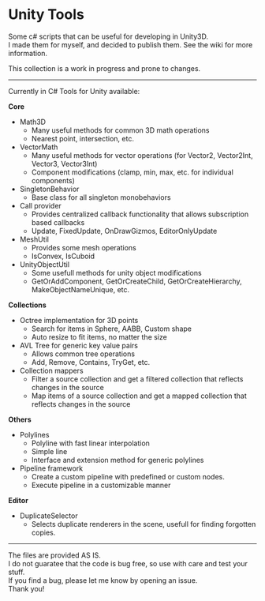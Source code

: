 # Unity Tools

Some c# scripts that can be useful for developing in Unity3D.  
I made them for myself, and decided to publish them.
See the wiki for more information.

This collection is a work in progress and prone to changes.

----

Currently in C# Tools for Unity available:  

**Core**  
 - Math3D 
   - Many useful methods for common 3D math operations
   - Nearest point, intersection, etc.
 - VectorMath
   - Many useful methods for vector operations (for Vector2, Vector2Int, Vector3, Vector3Int)
   - Component modifications (clamp, min, max, etc. for individual components)
 - SingletonBehavior
   - Base class for all singleton monobehaviors
 - Call provider
   - Provides centralized callback functionality that allows subscription based callbacks
   - Update, FixedUpdate, OnDrawGizmos, EditorOnlyUpdate
 - MeshUtil
   - Provides some mesh operations
   - IsConvex, IsCuboid
 - UnityObjectUtil
   - Some usefull methods for unity object modifications
   - GetOrAddComponent, GetOrCreateChild, GetOrCreateHierarchy, MakeObjectNameUnique, etc.

**Collections**  
 - Octree implementation for 3D points
   - Search for items in Sphere, AABB, Custom shape
   - Auto resize to fit items, no matter the size
 - AVL Tree for generic key value pairs
   - Allows common tree operations
   - Add, Remove, Contains, TryGet, etc.
 - Collection mappers
   - Filter a source collection and get a filtered collection that reflects changes in the source
   - Map items of a source collection and get a mapped collection that reflects changes in the source

**Others**  
 - Polylines
   - Polyline with fast linear interpolation 
   - Simple line
   - Interface and extension method for generic polylines
 - Pipeline framework
   - Create a custom pipeline with predefined or custom nodes.
   - Execute pipeline in a customizable manner
   
**Editor**  
 - DuplicateSelector
   - Selects duplicate renderers in the scene, usefull for finding forgotten copies.
 
----

The files are provided AS IS.  
I do not guaratee that the code is bug free, so use with care and test your stuff.  
If you find a bug, please let me know by opening an issue.  
Thank you!

